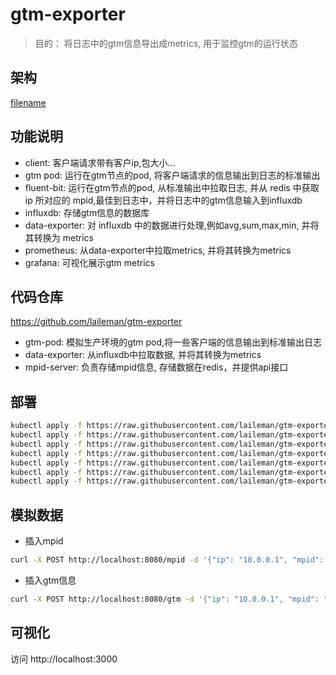 # gtm-exporter
> 目的： 将日志中的gtm信息导出成metrics, 用于监控gtm的运行状态

## 架构
[filename](_image/gtm-exporter.drawio ':include :type=code')

## 功能说明
- client: 客户端请求带有客户ip,包大小...
- gtm pod: 运行在gtm节点的pod, 将客户端请求的信息输出到日志的标准输出
- fluent-bit: 运行在gtm节点的pod, 从标准输出中拉取日志, 并从 redis 中获取ip 所对应的 mpid,最佳到日志中，并将日志中的gtm信息输入到influxdb
- influxdb: 存储gtm信息的数据库
- data-exporter: 对 influxdb 中的数据进行处理,例如avg,sum,max,min, 并将其转换为 metrics
- prometheus: 从data-exporter中拉取metrics, 并将其转换为metrics
- grafana: 可视化展示gtm metrics

## 代码仓库
https://github.com/laileman/gtm-exporter
- gtm-pod: 模拟生产环境的gtm pod,将一些客户端的信息输出到标准输出日志
- data-exporter: 从influxdb中拉取数据, 并将其转换为metrics
- mpid-server: 负责存储mpid信息, 存储数据在redis，并提供api接口

## 部署
```bash
kubectl apply -f https://raw.githubusercontent.com/laileman/gtm-exporter/main/deploy/gtm-pod
kubectl apply -f https://raw.githubusercontent.com/laileman/gtm-exporter/main/deploy/fluent-bit
kubectl apply -f https://raw.githubusercontent.com/laileman/gtm-exporter/main/deploy/mpid
kubectl apply -f https://raw.githubusercontent.com/laileman/gtm-exporter/main/deploy/influxdb
kubectl apply -f https://raw.githubusercontent.com/laileman/gtm-exporter/main/deploy/data-exporter
kubectl apply -f https://raw.githubusercontent.com/laileman/gtm-exporter/main/deploy/prometheus
kubectl apply -f https://raw.githubusercontent.com/laileman/gtm-exporter/main/deploy/grafana

```

## 模拟数据
- 插入mpid
```bash
curl -X POST http://localhost:8080/mpid -d '{"ip": "10.0.0.1", "mpid": "123456"}'
```
- 插入gtm信息
```bash
curl -X POST http://localhost:8080/gtm -d '{"ip": "10.0.0.1", "mpid": "123456", "client": "10.0.0.2", "size": 1000000, "time": 1000000000000000000}'
```

## 可视化
访问 http://localhost:3000